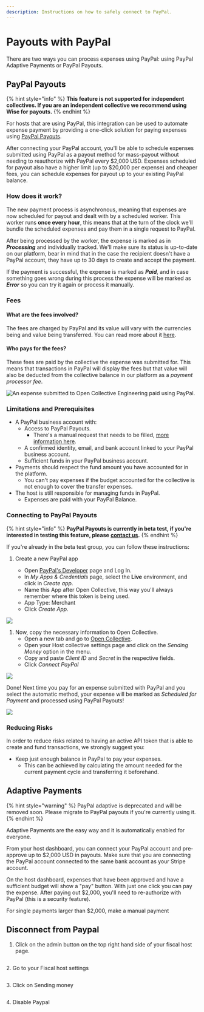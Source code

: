```yaml
---
description: Instructions on how to safely connect to PayPal.
---
```


# Payouts with PayPal

There are two ways you can process expenses using PayPal: using PayPal Adaptive Payments or PayPal Payouts.

## PayPal Payouts

{% hint style="info" %}
**This feature is not supported for independent collectives. If you are an independent collective we recommend using Wise for payouts.**
{% endhint %}

For hosts that are using PayPal, this integration can be used to automate expense payment by providing a one-click solution for paying expenses using [PayPal Payouts](https://developer.paypal.com/docs/payouts/).

After connecting your PayPal account, you'll be able to schedule expenses submitted using PayPal as a payout method for mass-payout without needing to reauthorize with PayPal every $2,000 USD. Expenses scheduled for payout also have a higher limit (up to $20,000 per expense) and cheaper fees, you can schedule expenses for payout up to your existing PayPal balance.

### How does it work?

The new payment process is asynchronous, meaning that expenses are now scheduled for payout and dealt with by a scheduled worker. This worker runs **once every hour**, this means that at the turn of the clock we'll bundle the scheduled expenses and pay them in a single request to PayPal.

After being processed by the worker, the expense is marked as in _**Processing**_ and individually tracked. We'll make sure its status is up-to-date on our platform, bear in mind that in the case the recipient doesn't have a PayPal account, they have up to 30 days to create and accept the payment.

If the payment is successful, the expense is marked as _**Paid**_, and in case something goes wrong during this process the expense will be marked as _**Error**_ so you can try it again or process it manually.

### Fees

#### What are the fees involved?

The fees are charged by PayPal and its value will vary with the currencies being and value being transferred. You can read more about it [here](https://developer.paypal.com/docs/payouts/standard/reference/fees/).

#### Who pays for the fees?

These fees are paid by the collective the expense was submitted for. This means that transactions in PayPal will display the fees but that value will also be deducted from the collective balance in our platform as a _payment processor fee_.

![An expense submitted to Open Collective Engineering paid using PayPal.](<../../.gitbook/assets/image (26).png>)

### Limitations and Prerequisites

* A PayPal business account with:
  * Access to PayPal Payouts.
    * There's a manual request that needs to be filled, [more information here](https://developer.paypal.com/docs/payouts/standard/integrate-api/#link-knowbeforeyoucode).
  * A confirmed identity, email, and bank account linked to your PayPal business account.
  * Sufficient funds in your PayPal business account.
* Payments should respect the fund amount you have accounted for in the platform.
  * You can't pay expenses if the budget accounted for the collective is not enough to cover the transfer expenses.
* The host is still responsible for managing funds in PayPal.
  * Expenses are paid with your PayPal Balance.

### Connecting to PayPal Payouts

{% hint style="info" %}
**PayPal Payouts is currently in beta test, if you're interested in testing this feature, please** [**contact us**](https://opencollective.com/contact)**.**&#x20;
{% endhint %}

If you're already in the beta test group, you can follow these instructions:

1.  Create a new PayPal app

    * Open [PayPal's Developer](https://developer.paypal.com/developer/applications/) page and Log In.
    * In _My Apps & Credentials_ page, select the **Live** environment, and click in _Create app_.

    <img src="../../.gitbook/assets/image (25).png" alt="" data-size="original">

    * Name this App after Open Collective, this way you'll always remember where this token is being used.
    * App Type: Merchant
    * Click _Create App._

![](../../.gitbook/assets/screen-record-from-2020-07-10-13.30.21.gif)

1. Now, copy the necessary information to Open Collective.
   * Open a new tab and go to [Open Collective](https://www.opencollective.com).
   * Open your Host collective settings page and click on the _Sending Money_ option in the menu.
   * Copy and paste _Client ID_ and _Secret_ in the respective fields.
   * Click _Connect PayPal_

![](../../.gitbook/assets/peek-2021-04-15-16-00.gif)

Done! Next time you pay for an expense submitted with PayPal and you select the automatic method, your expense will be marked as _Scheduled for Payment_ and processed using PayPal Payouts!

![](<../../.gitbook/assets/image (39).png>)

### Reducing Risks

In order to reduce risks related to having an active API token that is able to create and fund transactions, we strongly suggest you:

* Keep just enough balance in PayPal to pay your expenses.
  * This can be achieved by calculating the amount needed for the current payment cycle and transferring it beforehand.

## Adaptive Payments

{% hint style="warning" %}
PayPal adaptive is deprecated and will be removed soon. Please migrate to PayPal payouts if you're currently using it.
{% endhint %}

Adaptive Payments are the easy way and it is automatically enabled for everyone.

From your host dashboard, you can connect your PayPal account and pre-approve up to $2,000 USD in payouts. Make sure that you are connecting the PayPal account connected to the same bank account as your Stripe account.

On the host dashboard, expenses that have been approved and have a sufficient budget will show a "pay" button. With just one click you can pay the expense. After paying out $2,000, you'll need to re-authorize with PayPal (this is a security feature).

For single payments larger than $2,000, make a manual payment

## Disconnect from Paypal&#x20;

1. Click on the admin button on the top right hand side of your fiscal host page.&#x20;

<figure><img src="../../.gitbook/assets/fiscalhosts_payouts_paypal_disable_2022_09_19.png" alt=""><figcaption></figcaption></figure>

2\. Go to your Fiscal host settings

<figure><img src="../../.gitbook/assets/fiscalhost_payouts_paypal_settings.png" alt=""><figcaption></figcaption></figure>

&#x20;



3\. Click on Sending money

&#x20;

<figure><img src="../../.gitbook/assets/fiscalhost_payouts_paypal_sendingmoney_2022_09_19.png" alt=""><figcaption></figcaption></figure>



4\. Disable Paypal&#x20;

<figure><img src="../../.gitbook/assets/fiscalhost_payouts_paypal_2022_09_19.png" alt=""><figcaption></figcaption></figure>
